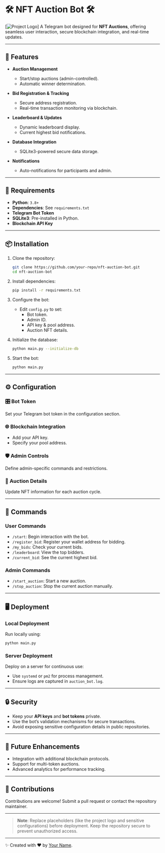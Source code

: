 # 🛠️ **NFT Auction Bot** 🛠️  

[![Project Logo](https://thelonelybit.org/images/TLB-Icon-TransBG.png)]
A Telegram bot designed for **NFT Auctions**, offering seamless user interaction, secure blockchain integration, and real-time updates.

---

## 🚀 **Features**

- **Auction Management**
  - Start/stop auctions (admin-controlled).
  - Automatic winner determination.
  
- **Bid Registration & Tracking**
  - Secure address registration.
  - Real-time transaction monitoring via blockchain.

- **Leaderboard & Updates**
  - Dynamic leaderboard display.
  - Current highest bid notifications.

- **Database Integration**
  - SQLite3-powered secure data storage.

- **Notifications**
  - Auto-notifications for participants and admin.

---

## 🧰 **Requirements**

- **Python**: `3.8+`
- **Dependencies**: See `requirements.txt`
- **Telegram Bot Token**
- **SQLite3**: Pre-installed in Python.
- **Blockchain API Key**

---

## 📦 **Installation**

1. Clone the repository:

   ```bash
   git clone https://github.com/your-repo/nft-auction-bot.git
   cd nft-auction-bot
   ```

2. Install dependencies:

   ```bash
   pip install -r requirements.txt
   ```

3. Configure the bot:
   - Edit `config.py` to set:
     - Bot token.
     - Admin ID.
     - API key & pool address.
     - Auction NFT details.

4. Initialize the database:

   ```bash
   python main.py --initialize-db
   ```

5. Start the bot:

   ```bash
   python main.py
   ```

---

## ⚙️ **Configuration**

### 🎛️ **Bot Token**
Set your Telegram bot token in the configuration section.

### 🌐 **Blockchain Integration**
- Add your API key.
- Specify your pool address.

### 🛡️ **Admin Controls**
Define admin-specific commands and restrictions.

### 🎨 **Auction Details**
Update NFT information for each auction cycle.

---

## 💬 **Commands**

### User Commands
- `/start`: Begin interaction with the bot.
- `/register_bid`: Register your wallet address for bidding.
- `/my_bids`: Check your current bids.
- `/leaderboard`: View the top bidders.
- `/current_bid`: See the current highest bid.

### Admin Commands
- `/start_auction`: Start a new auction.
- `/stop_auction`: Stop the current auction manually.

---

## 🖥️ **Deployment**

### Local Deployment
Run locally using:

```bash
python main.py
```

### Server Deployment
Deploy on a server for continuous use:
- Use `systemd` or `pm2` for process management.
- Ensure logs are captured in `auction_bot.log`.

---

## 🔒 **Security**

- Keep your **API keys** and **bot tokens** private.
- Use the bot’s validation mechanisms for secure transactions.
- Avoid exposing sensitive configuration details in public repositories.

---

## 🌟 **Future Enhancements**

- Integration with additional blockchain protocols.
- Support for multi-token auctions.
- Advanced analytics for performance tracking.

---

## 🤝 **Contributions**

Contributions are welcome! Submit a pull request or contact the repository maintainer.

---

> **Note**: Replace placeholders (like the project logo and sensitive configurations) before deployment. Keep the repository secure to prevent unauthorized access.

---

✨ Created with ❤️ by [Your Name](https://github.com/your-profile).
